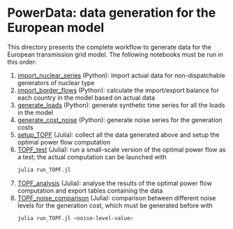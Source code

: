 PowerData: data generation for the European model
=================================================

This directory presents the complete workflow to generate data for the European transmission grid model.
The following notebooks must be run in this order:

1. [import_nuclear_series](./import_nuclear_series.ipynb) (Python):
   import actual data for non-dispatchable generators of nuclear type
2. [import_border_flows](./import_border_flows.ipynb) (Python):
   calculate the import/export balance for each country in the model based on actual data
3. [generate_loads](./generate_loads.ipynb) (Python):
   generate synthetic time series for all the loads in the model
4. [generate_cost_noise](./generate_cost_noise.ipynb) (Python):
   generate noise series for the generation costs
5. [setup_TOPF](./setup_TOPF.ipynb) (Julia):
   collect all the data generated above and setup the optimal power flow computation
6. [TOPF_test](./TOPF_test.ipynb) (Julia):
   run a small-scale version of the optimal power flow as a test;
   the actual computation can be launched with
   ```bash
   julia run_TOPF.jl
   ```
7. [TOPF_analysis](./TOPF_analysis.ipynb) (Julia):
   analyse the results of the optimal power flow computation and export tables containing the data
8. [TOPF_noise_comparison](./TOPF_noise_comparison.ipynb) (Julia):
   comparison between different noise levels for the generation cost, which must be generated before with 
   ```bash
   julia run_TOPF.jl <noise-level-value>
   ```

